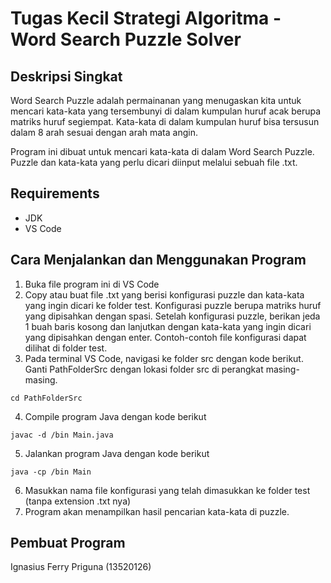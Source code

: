# Tugas Kecil Strategi Algoritma - Word Search Puzzle Solver
## Deskripsi Singkat
Word Search Puzzle adalah permainanan yang menugaskan kita untuk mencari kata-kata yang tersembunyi di dalam kumpulan huruf acak berupa matriks huruf segiempat. Kata-kata di dalam kumpulan huruf bisa tersusun dalam 8 arah sesuai dengan arah mata angin.

Program ini dibuat untuk mencari kata-kata di dalam Word Search Puzzle. Puzzle dan kata-kata yang perlu dicari diinput melalui sebuah file .txt.

## Requirements
- JDK
- VS Code

## Cara Menjalankan dan Menggunakan Program
1. Buka file program ini di VS Code
2. Copy atau buat file .txt yang berisi konfigurasi puzzle dan kata-kata yang ingin dicari ke folder test. Konfigurasi puzzle berupa matriks huruf yang dipisahkan dengan spasi. Setelah konfigurasi puzzle, berikan jeda 1 buah baris kosong dan lanjutkan dengan kata-kata yang ingin dicari yang dipisahkan dengan enter. Contoh-contoh file konfigurasi dapat dilihat di folder test.
3. Pada terminal VS Code, navigasi ke folder src dengan kode berikut. Ganti PathFolderSrc dengan lokasi folder src di perangkat masing-masing.
```
cd PathFolderSrc
```
4. Compile program Java dengan kode berikut
```
javac -d /bin Main.java
```
5. Jalankan program Java dengan kode berikut
```
java -cp /bin Main
```
6. Masukkan nama file konfigurasi yang telah dimasukkan ke folder test (tanpa extension .txt nya)
7. Program akan menampilkan hasil pencarian kata-kata di puzzle.

## Pembuat Program
Ignasius Ferry Priguna (13520126)
